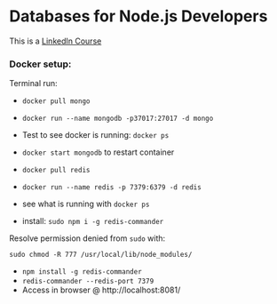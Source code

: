 # Databases for Node.js Developers

This is a [LinkedIn Course](https://www.linkedin.com/learning/databases-for-node-js-developers)

### Docker setup:

Terminal run:

- `docker pull mongo`
- `docker run --name mongodb -p37017:27017 -d mongo`
- Test to see docker is running: `docker ps`
- `docker start mongodb` to restart container

- `docker pull redis`
- `docker run --name redis -p 7379:6379 -d redis`
- see what is running with `docker ps`
- install: `sudo npm i -g redis-commander`

Resolve permission denied from `sudo` with:

```
sudo chmod -R 777 /usr/local/lib/node_modules/
```

- `npm install -g redis-commander`
- `redis-commander --redis-port 7379`
- Access in browser @ http://localhost:8081/

